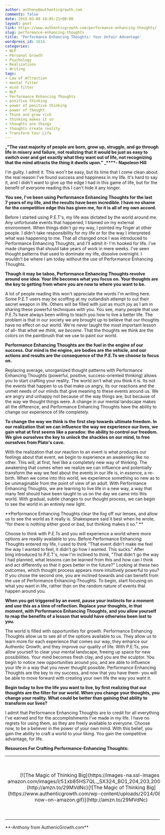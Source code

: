 ```yaml
---
author: anthony@authenticgrowth.com
comments: false
date: 2015-03-08 18:05:21+00:00
layout: post
link: https://www.authenticgrowth.com/performance-enhancing-thoughts/
slug: performance-enhancing-thoughts
title: 'Performance Enhancing Thoughts: Your Unfair Advantage'
wordpress_id: 1614
categories:
- NLP
- Personal Growth
- Psychology
- Realizations
- Writing
tags:
- Law of Attraction
- mental filter
- mind filter
- NLP
- Performance Enhancing Thoughts
- positive thinking
- power of positive thinking
- power of thought
- Think and grow rich
- thinking makes it so
- thoughts are things
- thoughts create reality
- Transform Your Life
---
```


**_“The vast majority of people are born, grow up, struggle, and go through life in misery and failure, not realizing that it would be just as easy to switch over and get exactly what they want out of life, not recognizing that the mind attracts the thing it dwells upon.” _****- Napoleon Hill**

I'm guilty. I admit it. This won't be easy, but its time that I come clean about the real reason I've found success and happiness in my life. It's hard to say it, and I didn't want to give up the edge I had in this game of life, but for the benefit of everyone reading this I can't hide it any longer.

**You see, I've been using Performance Enhancing Thoughts for the last 7 years of my life, and the results have been incredible. I have no shame for the competitive edge this has given me, for it is all of my own accord.**

Before I started using P.E.T's, my life was dictated by the world around me. Any unfortunate events that happened, I blamed on my external environment. When things didn't go my way, I pointed my finger at other people. I didn't take responsibility for my life or for the way I interpreted what was happening to me. That all changed once I was introduced to Performance Enhancing Thoughts, and I'll admit it- I'm hooked for life. I've made changes that should take years of work in mere weeks. I've seen thought patterns that used to dominate my life, dissolve overnight. I wouldn't be where I am today without the use of Performance Enhancing Thoughts.

**Though it may be taboo, Performance Enhancing Thoughts revolve around one idea: Your life becomes what you focus on. Your thoughts are the key to getting from where you are now to where you want to be.**

A lot of people reading this won't appreciate the words I'm writing here. Some P.E.T users may be scoffing at my outlandish attempt to out their secret weapon in life. Others will be filled with just as much joy as I am in sharing these powerful techniques with you. You see, many people that use P.E.Ts have always been willing to teach you how to live a better life. The problem is that in our society we are brought up to believe that our thoughts have no effect on our world. We're never taught the most important lesson of all- that _what we think, we become_. That the thoughts we think are the colors on the paintbrush that we use to paint our world.

**Performance Enhancing Thoughts are the fuel in the engine of our success. Our mind is the engine, are bodies are the vehicle, and our actions and results are the consequence of the P.E.Ts we choose to focus on.**

Replacing average, unorganized thought patterns with Performance Enhancing Thoughts (powerful, positive, success-oriented thinking) allows you to start crafting your reality. The world isn't what you think it is. Its not the events that happen to us that make us angry, its our reactions and the unmet needs of our minds that give meaning to these events around us. We are angry and unhappy not because of the way things are, but because of the way we thought things were. A change in our mental landscape makes all the difference, and Performance Enhancing Thoughts have the ability to change our experience of life completely.

**To change the way we think is the first step towards ultimate freedom. In our realization that we can influence the way we experience our lives, we gain what at first seems like a paradox: the ability to control our freedom. We give ourselves the key to unlock the shackles on our mind, to free ourselves from Plato's cave.**

With the realization that our reaction to an event is what produces our feelings about that event, we begin to experience an awakening like no other. This will, at first, feel like a completely new way of thinking. The awakening that comes when we realize we can influence and potentially transform the way we feel about the events in our life is, in essence, a re-birth. When we come into this world, we experience something so new as to be unimaginable from the point of view of an adult. With Performance Enhancing Thoughts, we are learning to live life in a new way, a way that many feel should have been taught to us on the day we came into this world. With gradual, subtle changes to our thought process, we can begin to see the world in an entirely new light.

**Performance Enhancing Thoughts clear the fog off our lenses, and allow us to see the world as it really is. Shakespeare said it best when he wrote, "for there is nothing either good or bad, but thinking makes it so." **

Choose to think with P.E.Ts and you will experience a world where more options are readily available to you. Before Performance Enhancing Thoughts entered my life, I used to think "That event didn't make me feel the way I wanted to feel, it didn't go how I wanted. This sucks." After bing introduced to P.E.T's, now I'm inclined to think, "That didn't go the way I had planned, what lessons can be learned from this and how can I think and act differently so that it goes better in the future?" Looking at these two outcomes, which thought process appears more intuitively powerful to you? If you chose the second one, you are inclined towards and can benefit from the use of Performance Enhancing Thoughts. To begin, start focusing on what you want in life, rather than on the random nature of events that happen around you.

**When you get triggered by an event, pause your instincts for a moment and use this as a time of reflection. Replace your thoughts, in that moment, with Performance Enhancing Thoughts, and you allow yourself to reap the benefits of a lesson that would have otherwise been lost to you.**

The world is filled with opportunities for growth. Performance Enhancing Thoughts allow us to see all of the options available to us. They allow us to learn more for each experience that comes our way, they enhance our Authentic Growth, and they improve our quality of life. With P.E.Ts, you allow yourself to clear your mental landscape, freeing up space for new possibilities. Your mind becomes fresh clay, and you are the sculptor. You begin to notice new opportunities around you, and are able to influence your life in a way that you never thought possible. Performance Enhancing Thoughts are the key to my success, and now that you have them- you will be able to move forward with creating your own life the way you want it.

**Begin today to live the life you want to live, by first realizing that our thoughts are the filter for our world. When you change your thoughts, you change your reality. What could be better than gaining that ability to transform our lives?**

I admit that Performance Enhancing Thoughts are to credit for all everything I've earned and for the accomplishments I've made in my life. I have no regrets for using them, as they are freely available to everyone. Choose now, to be a believer in the power of your own mind. With this belief, you gain the ability to craft a world to your liking. You gain the competitive advantage, for life.

**Resources For Crafting Performance-Enhancing Thoughts:**
<table >
<tbody >
<tr align="center" >

<td >[![The Magic of Thinking Big](https://images-na.ssl-images-amazon.com/images/I/51xb85HS7QL._SX324_BO1,204,203,200_.jpg)](http://amzn.to/29MVdNc)[![The Magic of Thinking Big](https://www.authenticgrowth.com/wp-content/uploads/2014/08/buy-now-on-amazon.gif)](http://amzn.to/29MVdNc)
</td>

<td >[![The 10X Rule](https://images-na.ssl-images-amazon.com/images/I/41AdzcAGBLL._SX329_BO1,204,203,200_.jpg)](http://amzn.to/29EJJ1b)[![The 10X Rule](https://www.authenticgrowth.com/wp-content/uploads/2014/08/buy-now-on-amazon.gif)](http://amzn.to/29EJJ1b)
</td>

<td >[![The Big Leap](https://images-na.ssl-images-amazon.com/images/I/41lJG11Kn-L._SX332_BO1,204,203,200_.jpg)](http://amzn.to/29R3KkP)[![The Big Leap](https://www.authenticgrowth.com/wp-content/uploads/2014/08/buy-now-on-amazon.gif)](http://amzn.to/29R3KkP)
</td>
</tr>
</tbody>
</table>
**-Anthony from AuthenicGrowth.com**


